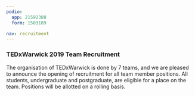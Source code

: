 ```yaml
---
podio:
  app: 21592388
  form: 1503189

nav: recruitment
---
```


### TEDxWarwick 2019 Team Recruitment

The organisation of TEDxWarwick is done by 7 teams, and we are pleased to
announce the opening of recruitment for all team member positions. All
students, undergraduate and postgraduate, are eligible for a place on the team.
Positions will be allotted on a rolling basis.

